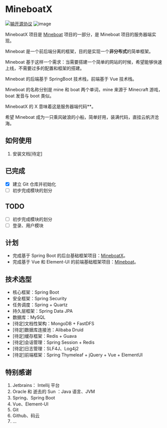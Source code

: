 # MineboatX

[![输开源协议](https://img.shields.io/badge/License-MIT-brightgreen.svg "MIT")](https://opensource.org/licenses/mit-license.php)
![image](https://img.shields.io/badge/build-passing-brightgreen.svg)

MineboatX 项目是 [Mineboat](https://github.com/PatrickRoot/Mineboat) 项目的一部分，是 Mineboat 项目的服务器端实现。

Mineboat 是一个前后端分离的框架，目的是实现一个**非分布式**的简单框架。

Mineboat 基于这样一个需求：当需要搭建一个简单的网站的时候，希望能够快速上线，不需要过多的配置和框架的搭建。

Mineboat 的后端基于 SpringBoot 技术栈，前端基于 Vue 技术栈。 

Mineboat 的名称分别是 mine 和 boat 两个单词，mine 来源于 Minecraft 游戏，boat 发音与 boot 类似。

MineboatX 的 X 意味着这是服务器端代码**。

希望 Mineboat 成为一只乘风破浪的小船，简单好用，装满代码，直挂云帆济沧海。

## 如何使用

1. 安装文档[待定]

## 已完成

- [x] 建立 Git 仓库并初始化
- [ ] 初步完成模块的划分

## TODO

- [ ] 初步完成模块的划分
- [ ] 登录、用户模块

## 计划

- 完成基于 Spring Boot 的后台基础框架项目：[MineboatX](https://github.com/PatrickRoot/MineboatX)。
- 完成基于 Vue 和 Element-UI 的前端基础框架项目：[Mineboat](https://github.com/PatrickRoot/Mineboat)。

## 技术选型

- 核心框架：Spring Boot
- 安全框架：Spring Security
- 任务调度：Spring + Quartz
- 持久层框架：Spring Data JPA
- 数据库：MySQL
- [待定]文档性架构：MongoDB + FastDFS
- [待定]数据库连接池：Alibaba Druid
- [待定]缓存框架：Redis + Guava
- [待定]会话管理：Spring Session + Redis
- [待定]日志管理：SLF4J、Log4j2
- [待定]前端框架：Spring Thymeleaf + jQuery + Vue + ElementUI

## 特别感谢

1. Jetbrains： Intellij 平台
2. Oracle 和 逝去的 Sun ：Java 语言、JVM
3. Spring、Spring Boot
4. Vue、Element-UI
5. Git
6. Github、码云
7. ...